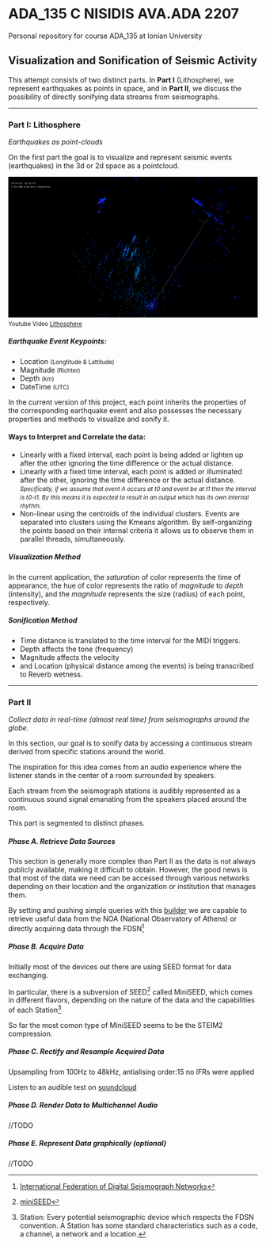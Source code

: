 # ADA_135 C NISIDIS AVA.ADA 2207
Personal repository for course ADA_135 at Ionian University

## Visualization and Sonification of Seismic Activity

This attempt consists of two distinct parts. In **Part I** (Lithosphere), we represent earthquakes as points in space, and in **Part II**, we discuss the possibility of directly sonifying data streams from seismographs.

***
### Part I: Lithosphere

<cite>Earthquakes as point-clouds</cite>

On the first part the goal is to visualize and represent seismic events (earthquakes) in the 3d or 2d space as a pointcloud.


[![Lithosphere Video on youtube](lithosphere_00.png)](https://youtu.be/JKl6PjuqT88)
<small>Youtube Video [Lithosphere](https://youtu.be/JKl6PjuqT88)</small>

##### Earthquake Event Keypoints:

- Location <small>(Longtitude & Lattitude)</small>
- Magnitude <small>(Richter)</small>
- Depth <small>(km)</small>
- DateTime <small>(UTC)</small>

In the current version of this project, each point inherits the properties of the corresponding earthquake event and also possesses the necessary properties and methods to visualize and sonify it.

#### Ways to Interpret and Correlate the data:

- Linearly with a fixed interval, each point is being added or lighten up after the other ignoring the time difference or the actual distance.
- Linearly with a fixed time interval, each point is added or illuminated after the other, ignoring the time difference or the actual distance.
  <small><i>Specifically, if we assume that event A occurs at t0 and event be at t1 then the interval is t0-t1. By this means it is expected to result in an output which has its own internal rhythm.</i></small>
- Non-linear using the centroids of the individual clusters. Events are separated into clusters using the Kmeans algorithm. By self-organizing the points based on their internal criteria it allows us to observe them in parallel threads, simultaneously.


##### Visualization Method

In the current application, the *saturation* of color represents the time of appearance, the hue of color represents the ratio of *magnitude* to *depth* (intensity), and the *magnitude* represents the size (radius) of each point, respectively.

##### Sonification Method

- Time distance is translated to the time interval for the MIDI triggers.
- Depth affects the tone (frequency)
- Magnitude affects the velocity
- and Location (physical distance among the events) is being transcribed to Reverb wetness.  


***
### Part II

<cite>Collect data in real-time (almost real time) from seismographs around the globe.</cite>

In this section, our goal is to sonify data by accessing a continuous stream derived from specific stations around the world. 

The inspiration for this idea comes from an audio experience where the listener stands in the center of a room surrounded by speakers. 

Each stream from the seismograph stations is audibly represented as a continuous sound signal emanating from the speakers placed around the room.


This part is segmented to distinct phases.

##### Phase A. Retrieve Data Sources

This section is generally more complex than Part II as the data is not always publicly available, making it difficult to obtain. However, the good news is that most of the data we need can be accessed through various networks depending on their location and the organization or institution that manages them.

By setting and pushing simple queries with this [builder](http://eida.gein.noa.gr/fdsnws/dataselect/1/builder) we are capable to retrieve useful data from the NOA (National Observatory of Athens) or directly acquiring data through the FDSN[^1]

##### Phase B. Acquire Data

Initially most of the devices out there are using SEED format for data exchanging. 

In particular, there is a subversion of SEED[^10] called MiniSEED, which comes in different flavors, depending on the nature of the data and the capabilities of each Station[^5]

So far the most comon type of MiniSEED seems to be the STEIM2 compression. 

##### Phase C. Rectify and Resample Acquired Data

Upsampling from 100Hz to 48kHz, antialising order:15
no IFRs were applied

Listen to an audible test on [soundcloud](https://soundcloud.com/cnisidis/earthquake-stream)




##### Phase D. Render Data to Multichannel Audio
//TODO

##### Phase E. Represent Data graphically (optional)
//TODO








[^1]: [International Federation of Digital Seismograph Networks](http://www.fdsn.org/)
[^5]: Station: Every potential seismographic device which respects the FDSN convention. A Station has some standard characteristics such as a code, a channel, a network and a location.
[^10]: [miniSEED](https://ds.iris.edu/ds/nodes/dmc/data/formats/miniseed/)

